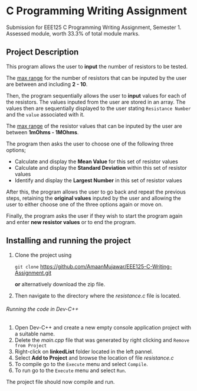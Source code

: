 # C Programming Writing Assignment 
Submission for EEE125 C Programming Writing Assignment, Semester 1.
Assessed module, worth 33.3% of total module marks.

## Project Description 
This program allows the user to **input** the number of resistors to be tested.

The <ins>max range</ins> for the number of resistors that can be inputed by the user are between and including **2 - 10**.

Then, the program sequentially allows the user to **input** values for each of the resistors. The values inputed from the user are stored in an array. The values then are sequentially displayed to the user stating `Resistance Number` and the `value` associated with it.

The <ins>max range</ins> of the resistor values that can be inputed by the user are between **1mOhms - 1MOhms**.

The program then asks the user to choose one of the following three options;

* Calculate and display the **Mean Value** for this set of resistor values
* Calculate and display the **Standard Deviation** within this set of resistor values
* Identify and display the **Largest Number** in this set of resistor values

After this, the program allows the user to go back and repeat the previous steps, retaining the **original values** inputed by the user and allowing the user to either choose one of 
the three options again or move on.

Finally, the program asks the user if they wish to start the program again and enter **new resistor values** or to end the program.

## Installing and running the project

1. Clone the project using

    `git clone` https://github.com/AmaanMujawar/EEE125-C-Writing-Assignment.git

    **or** alternatively download the zip file.

2. Then navigate to the directory where the *resistance.c* file is located.

###### Running the code in Dev-C++
1. Open Dev-C++ and create a new empty console application project with a suitable name.
2. Delete the *main.cpp* file that was generated by right clicking and `Remove from Project`
3. Right-click on **linkedList** folder located in the left pannel.
4. Select **Add to Project** and browse the location of file *resistance.c*
5. To compile go to the `Execute` menu and select `Compile`.
6. To run go to the `Execute` menu and select `Run`.

The project file should now compile and run.